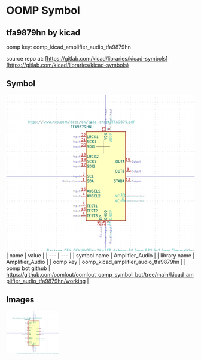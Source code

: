 # OOMP Symbol  
## tfa9879hn  by kicad  
  
oomp key: oomp_kicad_amplifier_audio_tfa9879hn  
  
source repo at: [https://gitlab.com/kicad/libraries/kicad-symbols](https://gitlab.com/kicad/libraries/kicad-symbols)  
## Symbol  
  
[![working.png](working_600.png)](working.png)  
| name | value | 
| --- | --- | 
| symbol name | Amplifier_Audio | 
| library name | Amplifier_Audio | 
| oomp key | oomp_kicad_amplifier_audio_tfa9879hn | 
| oomp bot github | https://github.com/oomlout/oomlout_oomp_symbol_bot/tree/main/kicad_amplifier_audio_tfa9879hn/working | 
## Images  
  
[![working.png](working_140.png)](working.png)  
